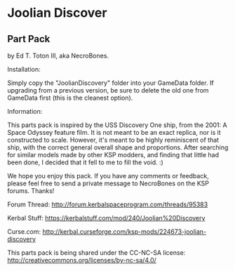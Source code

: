 ﻿# Joolian Discover

## Part Pack

by Ed T. Toton III, aka NecroBones.


Installation:

Simply copy the "JoolianDiscovery" folder into your GameData folder. If upgrading from a 
previous version, be sure to delete the old one from GameData first (this is the cleanest
option).


Information:

This parts pack is inspired by the USS Discovery One ship, from the 2001: A Space Odyssey
feature film. It is not meant to be an exact replica, nor is it constructed to scale. 
However, it's meant to be highly reminiscent of that ship, with the correct general overall
shape and proportions. After searching for similar models made by other KSP modders, and
finding that little had been done, I decided that it fell to me to fill the void. :)


We hope you enjoy this pack. If you have any comments or feedback, please feel free to
send a private message to NecroBones on the KSP forums. Thanks!



Forum Thread:
http://forum.kerbalspaceprogram.com/threads/95383

Kerbal Stuff:
https://kerbalstuff.com/mod/240/Joolian%20Discovery

Curse.com:
http://kerbal.curseforge.com/ksp-mods/224673-joolian-discovery


This parts pack is being shared under the CC-NC-SA license:
http://creativecommons.org/licenses/by-nc-sa/4.0/

